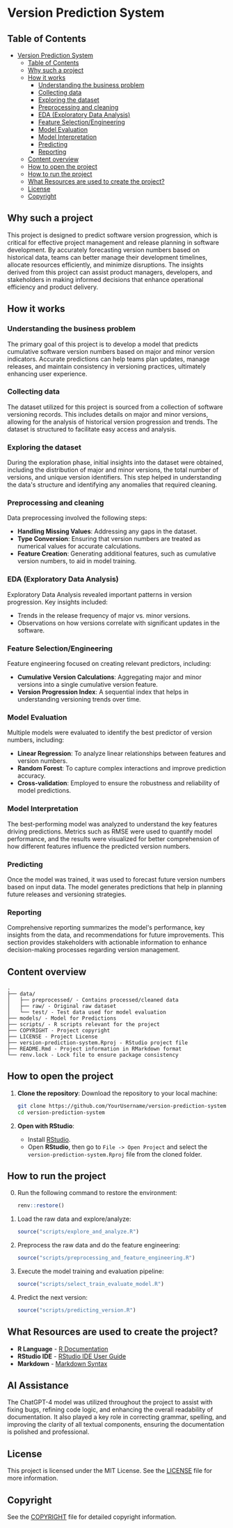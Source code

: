 # Version Prediction System

## Table of Contents

- [Version Prediction System](#version-prediction-system)
  - [Table of Contents](#table-of-contents)
  - [Why such a project](#why-such-a-project)
  - [How it works](#how-it-works)
    - [Understanding the business problem](#understanding-the-business-problem)
    - [Collecting data](#collecting-data)
    - [Exploring the dataset](#exploring-the-dataset)
    - [Preprocessing and cleaning](#preprocessing-and-cleaning)
    - [EDA (Exploratory Data Analysis)](#eda-exploratory-data-analysis)
    - [Feature Selection/Engineering](#feature-selectionengineering)
    - [Model Evaluation](#model-evaluation)
    - [Model Interpretation](#model-interpretation)
    - [Predicting](#predicting)
    - [Reporting](#reporting)
  - [Content overview](#content-overview)
  - [How to open the project](#how-to-open-the-project)
  - [How to run the project](#how-to-run-the-project)
  - [What Resources are used to create the project?](#what-resources-are-used-to-create-the-project)
  - [License](#license)
  - [Copyright](#copyright)

## Why such a project

This project is designed to predict software version progression, which is critical for effective project management and release planning in software development. By accurately forecasting version numbers based on historical data, teams can better manage their development timelines, allocate resources efficiently, and minimize disruptions. The insights derived from this project can assist product managers, developers, and stakeholders in making informed decisions that enhance operational efficiency and product delivery.

## How it works

### Understanding the business problem

The primary goal of this project is to develop a model that predicts cumulative software version numbers based on major and minor version indicators. Accurate predictions can help teams plan updates, manage releases, and maintain consistency in versioning practices, ultimately enhancing user experience.

### Collecting data

The dataset utilized for this project is sourced from a collection of software versioning records. This includes details on major and minor versions, allowing for the analysis of historical version progression and trends. The dataset is structured to facilitate easy access and analysis.

### Exploring the dataset

During the exploration phase, initial insights into the dataset were obtained, including the distribution of major and minor versions, the total number of versions, and unique version identifiers. This step helped in understanding the data's structure and identifying any anomalies that required cleaning.

### Preprocessing and cleaning

Data preprocessing involved the following steps:
- **Handling Missing Values**: Addressing any gaps in the dataset.
- **Type Conversion**: Ensuring that version numbers are treated as numerical values for accurate calculations.
- **Feature Creation**: Generating additional features, such as cumulative version numbers, to aid in model training.

### EDA (Exploratory Data Analysis)

Exploratory Data Analysis revealed important patterns in version progression. Key insights included:
- Trends in the release frequency of major vs. minor versions.
- Observations on how versions correlate with significant updates in the software.

### Feature Selection/Engineering

Feature engineering focused on creating relevant predictors, including:
- **Cumulative Version Calculations**: Aggregating major and minor versions into a single cumulative version feature.
- **Version Progression Index**: A sequential index that helps in understanding versioning trends over time.

### Model Evaluation

Multiple models were evaluated to identify the best predictor of version numbers, including:
- **Linear Regression**: To analyze linear relationships between features and version numbers.
- **Random Forest**: To capture complex interactions and improve prediction accuracy.
- **Cross-validation**: Employed to ensure the robustness and reliability of model predictions.

### Model Interpretation

The best-performing model was analyzed to understand the key features driving predictions. Metrics such as RMSE were used to quantify model performance, and the results were visualized for better comprehension of how different features influence the predicted version numbers.

### Predicting

Once the model was trained, it was used to forecast future version numbers based on input data. The model generates predictions that help in planning future releases and versioning strategies.

### Reporting

Comprehensive reporting summarizes the model's performance, key insights from the data, and recommendations for future improvements. This section provides stakeholders with actionable information to enhance decision-making processes regarding version management.

## Content overview

    .
    ├── data/
    │   ├── preprocessed/ - Contains processed/cleaned data
    │   ├── raw/ - Original raw dataset
    │   └── test/ - Test data used for model evaluation
    ├── models/ - Model for Predictions
    ├── scripts/ - R scripts relevant for the project
    ├── COPYRIGHT - Project copyright
    ├── LICENSE - Project License
    ├── version-prediction-system.Rproj - RStudio project file
    ├── README.Rmd - Project information in RMarkdown format
    └── renv.lock - Lock file to ensure package consistency

## How to open the project

1. **Clone the repository**:
   Download the repository to your local machine:
   ```bash
   git clone https://github.com/YourUsername/version-prediction-system.git
   cd version-prediction-system
   ```

2. **Open with RStudio**:
   - Install [RStudio](https://posit.co/download/rstudio-desktop/).
   - Open **RStudio**, then go to `File -> Open Project` and select the `version-prediction-system.Rproj` file from the cloned folder.

## How to run the project

0. Run the following command to restore the environment:
   ```r
   renv::restore()
   ```

1. Load the raw data and explore/analyze:
   ```r
   source("scripts/explore_and_analyze.R")
   ```

2. Preprocess the raw data and do the feature engineering:
   ```r
   source("scripts/preprocessing_and_feature_engineering.R")
   ```

3. Execute the model training and evaluation pipeline:
   ```r
   source("scripts/select_train_evaluate_model.R")
   ```

4. Predict the next version:
   ```r
   source("scripts/predicting_version.R")
   ```

## What Resources are used to create the project?

* **R Language** - [R Documentation](https://www.r-project.org/other-docs.html)
* **RStudio IDE** - [RStudio IDE User Guide](https://docs.posit.co/ide/user/)
* **Markdown** - [Markdown Syntax](https://www.markdownguide.org/basic-syntax/)

## AI Assistance

The ChatGPT-4 model was utilized throughout the project to assist with fixing bugs, refining code logic, and enhancing the overall readability of documentation. It also played a key role in correcting grammar, spelling, and improving the clarity of all textual components, ensuring the documentation is polished and professional.

## License

This project is licensed under the MIT License. See the [LICENSE](LICENSE) file for more information.

## Copyright

See the [COPYRIGHT](COPYRIGHT) file for detailed copyright information.
